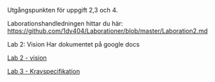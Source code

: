 Utgångspunkten för uppgift 2,3 och 4.

Laborationshandledningen hittar du här: https://github.com/1dv404/Laborationer/blob/master/Laboration2.md


Lab 2: Vision
Har dokumentet på google docs

[Lab 2 - vision](https://docs.google.com/document/d/1yCezKEoPkrVHmRUQS6KGG387UhQza3MEfJdQI46345g/edit?usp=sharing)

[Lab 3 - Kravspecifikation](https://docs.google.com/document/d/1xVo2mJWfkqsBB64y96Tuo51FvWLyKoML9vX8rrw8_gc/edit?usp=sharing)
